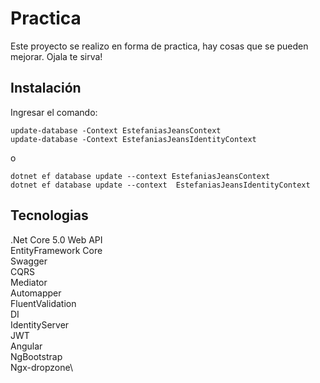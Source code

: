 # Practica

Este proyecto se realizo en forma de practica, hay cosas que se pueden mejorar.
Ojala te sirva!

## Instalación

Ingresar el comando:
```
update-database -Context EstefaniasJeansContext
update-database -Context EstefaniasJeansIdentityContext
```
o
```
dotnet ef database update --context EstefaniasJeansContext
dotnet ef database update --context  EstefaniasJeansIdentityContext
```
## Tecnologias
.Net Core 5.0 Web API\
EntityFramework Core\
Swagger\
CQRS \
Mediator\
Automapper\
FluentValidation\
DI\
IdentityServer\
JWT\
Angular\
NgBootstrap\
Ngx-dropzone\
